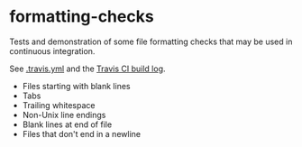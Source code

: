 formatting-checks
==========
Tests and demonstration of some file formatting checks that may be used in continuous integration.

See [.travis.yml](https://github.com/per1234/formatting-checks/blob/master/.travis.yml) and the [Travis CI build log](https://travis-ci.org/per1234/formatting-checks).

- Files starting with blank lines
- Tabs
- Trailing whitespace
- Non-Unix line endings
- Blank lines at end of file
- Files that don't end in a newline
